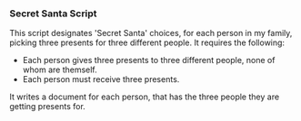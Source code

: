 ### Secret Santa Script

This script designates 'Secret Santa' choices, for each person in my family, picking three presents for three different people. It requires the following:

- Each person gives three presents to three different people, none of whom are themself.
- Each person must receive three presents.

It writes a document for each person, that has the three people they are getting presents for.